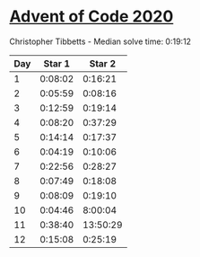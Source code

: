 # [Advent of Code 2020](https://adventofcode.com/2020)

Christopher Tibbetts - Median solve time: 0:19:12

| Day | Star 1 | Star 2 |
| --- | --- | --- |
| 1 | 0:08:02 | 0:16:21 |
| 2 | 0:05:59 | 0:08:16 |
| 3 | 0:12:59 | 0:19:14 |
| 4 | 0:08:20 | 0:37:29 |
| 5 | 0:14:14 | 0:17:37 |
| 6 | 0:04:19 | 0:10:06 |
| 7 | 0:22:56 | 0:28:27 |
| 8 | 0:07:49 | 0:18:08 |
| 9 | 0:08:09 | 0:19:10 |
| 10 | 0:04:46 | 8:00:04 |
| 11 | 0:38:40 | 13:50:29 |
| 12 | 0:15:08 | 0:25:19 |
